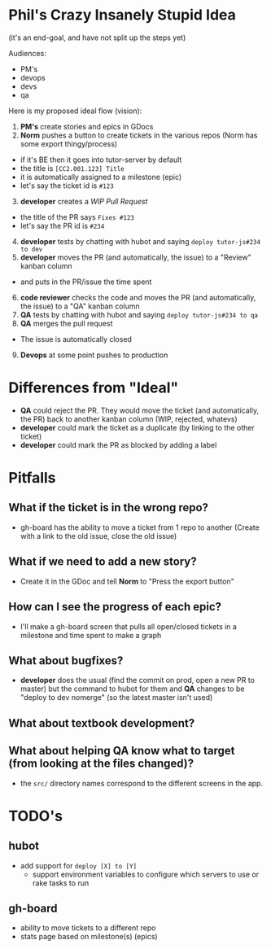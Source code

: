 # Phil's Crazy Insanely Stupid Idea

(it's an end-goal, and have not split up the steps yet)

Audiences:

- PM's
- devops
- devs
- qa

Here is my proposed ideal flow (vision):

1. **PM's** create stories and epics in GDocs
2. **Norm** pushes a button to create tickets in the various repos (Norm has some export thingy/process)
  - if it's BE then it goes into tutor-server by default
  - the title is `[CC2.001.123] Title`
  - it is automatically assigned to a milestone (epic)
  - let's say the ticket id is `#123`
3. **developer** creates a _WIP Pull Request_
  - the title of the PR says `Fixes #123`
  - let's say the PR id is `#234`
4. **developer** tests by chatting with hubot and saying `deploy tutor-js#234 to dev`
5. **developer** moves the PR (and automatically, the issue) to a "Review" kanban column
  - and puts in the PR/issue the time spent
6. **code reviewer** checks the code and moves the PR (and automatically, the issue) to a "QA" kanban column
7. **QA** tests by chatting with hubot and saying `deploy tutor-js#234 to qa`
8. **QA** merges the pull request
  - The issue is automatically closed
9. **Devops** at some point pushes to production

# Differences from "Ideal"

- **QA** could reject the PR. They would move the ticket (and automatically, the PR) back to another kanban column (WIP, rejected, whatevs)
- **developer** could mark the ticket as a duplicate (by linking to the other ticket)
- **developer** could mark the PR as blocked by adding a label


# Pitfalls

## What if the ticket is in the wrong repo?

- gh-board has the ability to move a ticket from 1 repo to another (Create with a link to the old issue, close the old issue)

## What if we need to add a new story?

- Create it in the GDoc and tell **Norm** to "Press the export button"

## How can I see the progress of each epic?

- I'll make a gh-board screen that pulls all open/closed tickets in a milestone and time spent to make a graph

## What about bugfixes?

- **developer** does the usual (find the commit on prod, open a new PR to master) but the command to hubot for them and **QA** changes to be "deploy to dev nomerge" (so the latest master isn't used)

## What about textbook development?

## What about helping QA know what to target (from looking at the files changed)?

- the `src/` directory names correspond to the different screens in the app.

# TODO's

## hubot

- add support for `deploy [X] to [Y]`
  - support environment variables to configure which servers to use or rake tasks to run

## gh-board

- ability to move tickets to a different repo
- stats page based on milestone(s) (epics)
